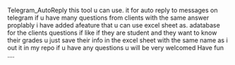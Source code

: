 Telegram_AutoReply
 this tool u can use. it for auto reply to messages on telegram if u have many questions from clients with the same answer proplably i have added afeature that u can use excel sheet as. adatabase for the clients questions if like if they are student and they want to know their grades u just save their info in the excel sheet with the same name as i out it in my repo if u have any questions u will be very welcomed Have fun ....
